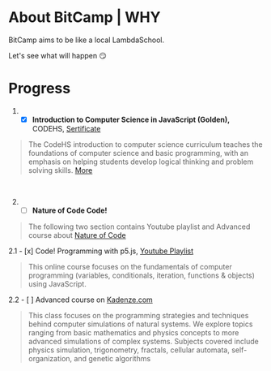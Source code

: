 # About BitCamp | WHY
BitCamp aims to be like a local LambdaSchool. 

Let's see what will happen 😏 


# Progress

1. - [x] **Introduction to Computer Science in JavaScript (Golden),** CODEHS, [Sertificate](https://codehs.com/certificate/FjW23z)
> The CodeHS introduction to computer science curriculum teaches the foundations of computer science and basic programming, with an emphasis on helping students develop logical thinking and problem solving skills. [More](https://codehs.com/info/curriculum/introjs)
 <br />

2. - [ ]  **Nature of Code Code!**
> The following two section contains Youtube playlist and Advanced course about [Nature of Code ](https://natureofcode.com/book/preface/)

   2.1 - [x]  Code! Programming with p5.js, [Youtube Playlist](https://www.youtube.com/playlist?list=PLRqwX-V7Uu6Zy51Q-x9tMWIv9cueOFTFA)
   > This online course focuses on the fundamentals of computer programming (variables, conditionals, iteration, functions & objects) using JavaScript.

   2.2 - [ ] Advanced course on [Kadenze.com](https://www.kadenze.com/courses/the-nature-of-code-ii/info)
   > This class focuses on the programming strategies and techniques behind computer simulations of natural systems. We explore topics ranging from basic mathematics and physics concepts to more advanced simulations of complex systems. Subjects covered include physics simulation, trigonometry, fractals, cellular automata, self-organization, and genetic algorithms
